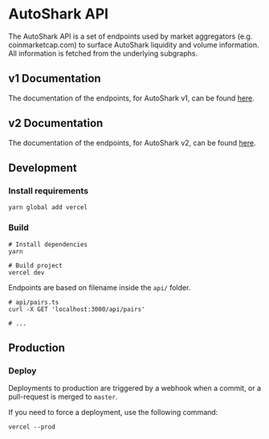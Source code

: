 # AutoShark API

The AutoShark API is a set of endpoints used by market aggregators (e.g. coinmarketcap.com) to surface AutoShark liquidity
and volume information. All information is fetched from the underlying subgraphs.

## v1 Documentation

The documentation of the endpoints, for AutoShark v1, can be found [here](v1-documentation.md).

## v2 Documentation

The documentation of the endpoints, for AutoShark v2, can be found [here](v2-documentation.md).

## Development

### Install requirements

```shell
yarn global add vercel
```

### Build

```shell
# Install dependencies
yarn

# Build project
vercel dev
```

Endpoints are based on filename inside the `api/` folder.

```shell
# api/pairs.ts
curl -X GET 'localhost:3000/api/pairs'

# ...
```

## Production

### Deploy

Deployments to production are triggered by a webhook when a commit, or a pull-request is merged to `master`.

If you need to force a deployment, use the following command:

```shell
vercel --prod
```
